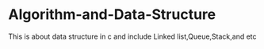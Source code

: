 # Algorithm-and-Data-Structure
This is about data structure in c and include Linked list,Queue,Stack,and etc
